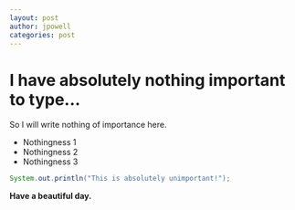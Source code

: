 ```yaml
---
layout: post
author: jpowell
categories: post
---
```


# I have absolutely nothing important to type...

So I will write nothing of importance here.

* Nothingness 1
* Nothingness 2
* Nothingness 3

```java
System.out.println("This is absolutely unimportant!");
```

**Have a beautiful day.**
